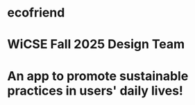 # ecofriend
# WiCSE Fall 2025 Design Team
# An app to promote sustainable practices in users' daily lives!